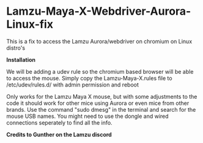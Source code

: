 # Lamzu-Maya-X-Webdriver-Aurora-Linux-fix
This is a fix to access the Lamzu Aurora/webdriver on chromium on Linux distro's


**Installation**

We will be adding a udev rule so the chromium based browser will be able to access the mouse.
Simply copy the Lamzu-Maya-X.rules file to /etc/udev/rules.d/ with admin permission and reboot


Only works for the Lamzu Maya X mouse, but with some adjustments to the code it should work for other mice using Aurora or even mice from other brands.
Use the command "sudo dmesg" in the terminal and search for the mouse USB names. You might need to use the dongle and wired connections seperately to find all the info.


**Credits to Gunther on the Lamzu discord**
